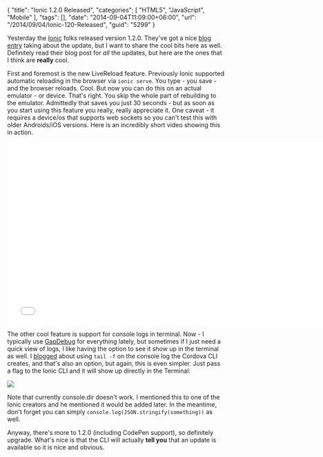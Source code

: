 {
	"title": "Ionic 1.2.0 Released",
	"categories": [
		"HTML5",
		"JavaScript",
		"Mobile"
	],
	"tags": [],
	"date": "2014-09-04T11:09:00+06:00",
	"url": "/2014/09/04/Ionic-120-Released",
	"guid": "5299"
}

<p>
Yesterday the <a href="http://www.ionicframework.com">Ionic</a> folks released version 1.2.0. They've got a nice <a href="http://ionicframework.com/blog/live-reload-all-things-ionic-cli/">blog entry</a> taking about the update, but I want to share the cool bits here as well. Definitely read their blog post for <i>all</i> the updates, but here are the ones that I think are <strong>really</strong> cool.
</p>
<!--more-->
<p>
First and foremost is the new LiveReload feature. Previously Ionic supported automatic reloading in the browser via <code>ionic serve</code>. You type - you save - and the browser reloads. Cool. But now you can do this on an actual emulator - or device. That's right. You skip the whole part of rebuilding to the emulator. Admittedly that saves you just 30 seconds - but as soon as you start using this feature you really, really appreciate it. One caveat - it requires a device/os that supports web sockets so you can't test this with older Androids/iOS versions. Here is an incredibly short video showing this in action.
</p>

<iframe width="750" height="422" src="//www.youtube.com/embed/LUjM5vdRpLQ?rel=0" frameborder="0" allowfullscreen></iframe>

<p>
The other cool feature is support for console logs in terminal. Now - I typically use <a href="https://www.genuitec.com/products/gapdebug/">GapDebug</a> for everything lately, but sometimes if I just need a quick view of logs, I like having the option to see it show up in the terminal as well. I <a href="http://www.raymondcamden.com/2014/7/15/Yet-another-CordovaPhoneGap-Debugging-Tip">blogged</a> about using <code>tail -f</code> on the console log the Cordova CLI creates, and that's also an option, but again, this is even simpler. Just pass a flag to the Ionic CLI and it will show up directly in the Terminal:
</p>

<p>
<img src="https://static.raymondcamden.com/images/a1.png" />
</p>

<p>
Note that currently console.dir doesn't work. I mentioned this to one of the Ionic creators and he mentioned it would be added later. In the meantime, don't forget you can simply <code>console.log(JSON.stringify(something))</code> as well.
</p>

<p>
Anyway, there's more to 1.2.0 (including CodePen support), so definitely upgrade. What's nice is that the CLI will actually <strong>tell you</strong> that an update is available so it is nice and obvious.
</p>